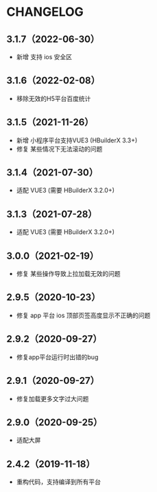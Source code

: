 <!--
 * @Author: cest
 * @Date: 2022-07-09 13:14:15
 * @LastEditTime: 2022-07-09 13:17:55
 * @LastEditors: cest
 * @FilePath: /uni-app-preset/src/changelog.md
 * @Description: 编辑描述内容
-->
# CHANGELOG

## 3.1.7（2022-06-30）

- 新增 支持 ios 安全区

## 3.1.6（2022-02-08）

- 移除无效的H5平台百度统计

## 3.1.5（2021-11-26）

- 新增 小程序平台支持VUE3 (HBuilderX 3.3+)
- 修复 某些情况下无法滚动的问题

## 3.1.4（2021-07-30）

- 适配 VUE3 (需要 HBuilderX 3.2.0+)

## 3.1.3（2021-07-28）

- 适配 VUE3 (需要 HBuilderX 3.2.0+)

## 3.0.0（2021-02-19）

- 修复 某些操作导致上拉加载无效的问题

## 2.9.5（2020-10-23）

- 修复 app 平台 ios 顶部页签高度显示不正确的问题

## 2.9.2（2020-09-27）

- 修复app平台运行时出错的bug

## 2.9.1（2020-09-27）

- 修复加载更多文字过大问题

## 2.9.0（2020-09-25）

- 适配大屏

## 2.4.2（2019-11-18）

- 重构代码，支持编译到所有平台
